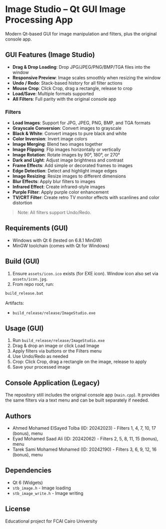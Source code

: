 # Image Studio – Qt GUI Image Processing App

Modern Qt-based GUI for image manipulation and filters, plus the original console app.

## GUI Features (Image Studio)

- **Drag & Drop Loading**: Drop JPG/JPEG/PNG/BMP/TGA files into the window
- **Responsive Preview**: Image scales smoothly when resizing the window
- **Undo / Redo**: Stack-based history for all filter actions
- **Mouse Crop**: Click Crop, drag a rectangle, release to crop
- **Load/Save**: Multiple formats supported
- **All Filters**: Full parity with the original console app

### Filters

- **Load Images**: Support for JPG, JPEG, PNG, BMP, and TGA formats
- **Grayscale Conversion**: Convert images to grayscale
- **Black & White**: Convert images to pure black and white
- **Color Inversion**: Invert image colors
- **Image Merging**: Blend two images together
- **Image Flipping**: Flip images horizontally or vertically
- **Image Rotation**: Rotate images by 90°, 180°, or 270°
- **Dark and Light**: Adjust image brightness and contrast
- **Frame Effects**: Add simple or decorated frames to images
- **Edge Detection**: Detect and highlight image edges
- **Image Resizing**: Resize images to different dimensions
- **Blur Effects**: Apply blur filters to images
- **Infrared Effect**: Create infrared-style images
- **Purple Filter**: Apply purple color enhancement
- **TV/CRT Filter**: Create retro TV monitor effects with scanlines and color distortion
  
> Note: All filters support Undo/Redo.

## Requirements (GUI)

- Windows with Qt 6 (tested on 6.8.1 MinGW)
- MinGW toolchain (comes with Qt for Windows)

## Build (GUI)

1) Ensure `assets/icon.ico` exists (for EXE icon). Window icon also set via `assets/icon.jpg`.
2) From repo root, run:

```bat
build_release.bat
```

Artifacts:
- `build_release/release/ImageStudio.exe`

## Usage (GUI)

1. Run `build_release/release/ImageStudio.exe`
2. Drag & drop an image or click Load Image
3. Apply filters via buttons or the Filters menu
4. Use Undo/Redo as needed
5. Crop: Click Crop, drag a rectangle on the image, release to apply
6. Save your processed image

## Console Application (Legacy)

The repository still includes the original console app (`main.cpp`).
It provides the same filters via a text menu and can be built separately if needed.

## Authors

- Ahmed Mohamed ElSayed Tolba (ID: 20242023) - Filters 1, 4, 7, 10, 17 (bonus), menu
- Eyad Mohamed Saad Ali (ID: 20242062) - Filters 2, 5, 8, 11, 15 (bonus), menu
- Tarek Sami Mohamed Mohamed (ID: 20242190) - Filters 3, 6, 9, 12, 16 (bonus), menu

## Dependencies

- Qt 6 (Widgets)
- `stb_image.h` - Image loading
- `stb_image_write.h` - Image writing

## License

Educational project for FCAI Cairo University
